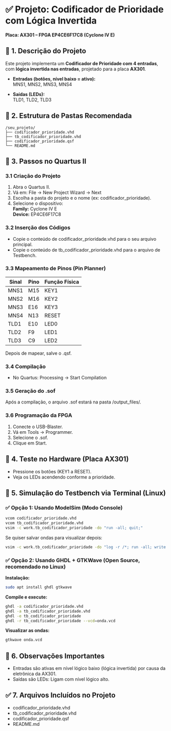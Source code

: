 
# ✅ Projeto: Codificador de Prioridade com Lógica Invertida  
**Placa: AX301 – FPGA EP4CE6F17C8 (Cyclone IV E)**

## 📌 1. Descrição do Projeto

Este projeto implementa um **Codificador de Prioridade com 4 entradas**, com **lógica invertida nas entradas**, projetado para a placa **AX301**.

- **Entradas (botões, nível baixo = ativo):**  
MNS1, MNS2, MNS3, MNS4

- **Saídas (LEDs):**  
TLD1, TLD2, TLD3

## 📌 2. Estrutura de Pastas Recomendada

```
/seu_projeto/
├── codificador_prioridade.vhd
├── tb_codificador_prioridade.vhd
├── codificador_prioridade.qsf
└── README.md
```

## 📌 3. Passos no Quartus II

### 3.1 Criação do Projeto

1. Abra o Quartus II.
2. Vá em: File → New Project Wizard → Next
3. Escolha a pasta do projeto e o nome (ex: codificador_prioridade).
4. Selecione o dispositivo:  
**Family:** Cyclone IV E  
**Device:** EP4CE6F17C8

### 3.2 Inserção dos Códigos

- Copie o conteúdo de codificador_prioridade.vhd para o seu arquivo principal.
- Copie o conteúdo de tb_codificador_prioridade.vhd para o arquivo de Testbench.

### 3.3 Mapeamento de Pinos (Pin Planner)

| Sinal | Pino | Função Física |
|---|---|---|
| MNS1 | M15 | KEY1 |
| MNS2 | M16 | KEY2 |
| MNS3 | E16 | KEY3 |
| MNS4 | N13 | RESET |
| TLD1 | E10 | LED0 |
| TLD2 | F9  | LED1 |
| TLD3 | C9  | LED2 |

Depois de mapear, salve o .qsf.

### 3.4 Compilação

- No Quartus: Processing → Start Compilation

### 3.5 Geração do .sof

Após a compilação, o arquivo .sof estará na pasta /output_files/.

### 3.6 Programação da FPGA

1. Conecte o USB-Blaster.
2. Vá em Tools → Programmer.
3. Selecione o .sof.
4. Clique em Start.

## 📌 4. Teste no Hardware (Placa AX301)

- Pressione os botões (KEY1 a RESET).
- Veja os LEDs acendendo conforme a prioridade.

## 📌 5. Simulação do Testbench via Terminal (Linux)

### ✅ Opção 1: Usando ModelSim (Modo Console)

```bash
vcom codificador_prioridade.vhd
vcom tb_codificador_prioridade.vhd
vsim -c work.tb_codificador_prioridade -do "run -all; quit;"
```

Se quiser salvar ondas para visualizar depois:

```bash
vsim -c work.tb_codificador_prioridade -do "log -r /*; run -all; write list waves.lst /*; quit;"
```

### ✅ Opção 2: Usando GHDL + GTKWave (Open Source, recomendado no Linux)

**Instalação:**

```bash
sudo apt install ghdl gtkwave
```

**Compile e execute:**

```bash
ghdl -a codificador_prioridade.vhd
ghdl -a tb_codificador_prioridade.vhd
ghdl -e tb_codificador_prioridade
ghdl -r tb_codificador_prioridade --vcd=onda.vcd
```

**Visualizar as ondas:**

```bash
gtkwave onda.vcd
```

## 📌 6. Observações Importantes

- Entradas são ativas em nível lógico baixo (lógica invertida) por causa da eletrônica da AX301.
- Saídas são LEDs: Ligam com nível lógico alto.

## ✅ 7. Arquivos Incluídos no Projeto

- codificador_prioridade.vhd
- tb_codificador_prioridade.vhd
- codificador_prioridade.qsf
- README.md
